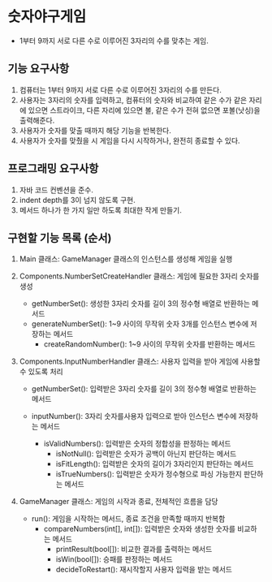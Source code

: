 #	숫자야구게임

* 1부터 9까지 서로 다른 수로 이루어진 3자리의 수를 맞추는 게임.

## 기능 요구사항

1. 컴퓨터는 1부터 9까지 서로 다른 수로 이루어진 3자리의 수를 만든다.
2. 사용자는 3자리의 숫자를 입력하고, 컴퓨터의 숫자와 비교하여 같은 수가 같은 자리에 있으면 스트라이크, 다른 자리에 있으면 볼, 같은 수가 전혀 없으면 포볼(낫싱)을 출력해준다.
3. 사용자가 숫자를 맞출 때까지 해당 기능을 반복한다.
4. 사용자가 숫자를 맞췄을 시 게임을 다시 시작하거나, 완전히 종료할 수 있다.

## 프로그래밍 요구사항

1. 자바 코드 컨벤션을 준수.
2. indent depth를 3이 넘지 않도록 구현.
3. 메서드 하나가 한 가지 일만 하도록 최대한 작게 만들기.

## 구현할 기능 목록 (순서)

1. Main 클래스: GameManager 클래스의 인스턴스를 생성해 게임을 실행

2. Components.NumberSetCreateHandler 클래스: 게임에 필요한 3자리 숫자를 생성

   * getNumberSet(): 생성한 3자리 숫자를 길이 3의 정수형 배열로 반환하는 메서드
   * generateNumberSet(): 1~9 사이의 무작위 숫자 3개를 인스턴스 변수에 저장하는 메서드
     * createRandomNumber(): 1~9 사이의 무작위 숫자를 반환하는 메서드

3. Components.InputNumberHandler 클래스: 사용자 입력을 받아 게임에 사용할 수 있도록 처리

   * getNumberSet(): 입력받은 3자리 숫자를 길이 3의 정수형 배열로 반환하는 메서드

   * inputNumber(): 3자리 숫자를사용자 입력으로 받아 인스턴스 변수에 저장하는 메서드
     * isValidNumbers(): 입력받은 숫자의 정합성을 판정하는 메서드
       * isNotNull(): 입력받은 숫자가 공백이 아닌지 판단하는 메서드
       * isFitLength(): 입력받은 숫자의 길이가 3자리인지 판단하는 메서드
       * isTrueNumbers(): 입력받은 숫자가 정수형으로 파싱 가능한지 판단하는 메서드

4. GameManager 클래스: 게임의 시작과 종료, 전체적인 흐름을 담당

   * run(): 게임을 시작하는 메서드, 종료 조건을 만족할 때까지 반복함
     * compareNumbers(int[], int[]): 입력받은 숫자와 생성한 숫자를 비교하는 메서드
       * printResult(bool[]): 비교한 결과를 출력하는 메서드
       * isWin(bool[]): 승패를 판정하는 메서드
       * decideToRestart(): 재시작할지 사용자 입력을 받는 메서드
